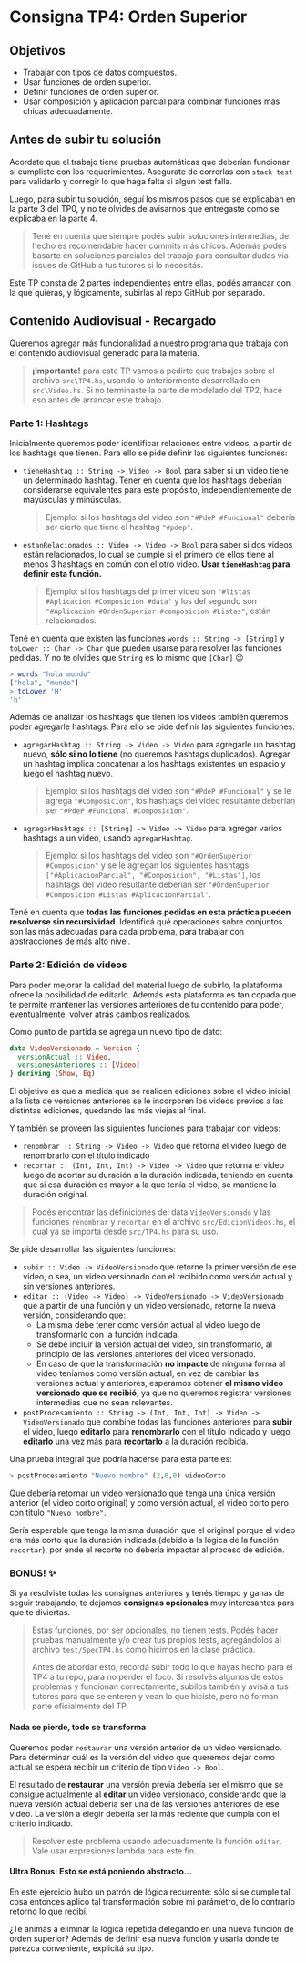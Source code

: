 # Consigna TP4: Orden Superior

## Objetivos

- Trabajar con tipos de datos compuestos.
- Usar funciones de orden superior.
- Definir funciones de orden superior.
- Usar composición y aplicación parcial para combinar funciones más chicas adecuadamente.

## Antes de subir tu solución

Acordate que el trabajo tiene pruebas automáticas que deberían funcionar si cumpliste con los requerimientos. Asegurate de correrlas con `stack test` para validarlo y corregir lo que haga falta si algún test falla.

Luego, para subir tu solución, seguí los mismos pasos que se explicaban en la parte 3 del TP0, y no te olvides de avisarnos que entregaste como se explicaba en la parte 4.

> Tené en cuenta que siempre podés subir soluciones intermedias, de hecho es recomendable hacer commits más chicos. Además podés basarte en soluciones parciales del trabajo para consultar dudas via issues de GitHub a tus tutores si lo necesitás.

Este TP consta de 2 partes independientes entre ellas, podés arrancar con la que quieras, y lógicamente, subirlas al repo GitHub por separado.

## Contenido Audiovisual - Recargado

Queremos agregar más funcionalidad a nuestro programa que trabaja con el contenido audiovisual generado para la materia.

> **¡Importante!** para este TP vamos a pedirte que trabajes sobre el archivo `src\TP4.hs`, usando lo anteriormente desarrollado en `src\Video.hs`. Si no terminaste la parte de modelado del TP2, hacé eso antes de arrancar este trabajo.

### Parte 1: Hashtags

Inicialmente queremos poder identificar relaciones entre videos, a partir de los hashtags que tienen. Para ello se pide definir las siguientes funciones:

- `tieneHashtag :: String -> Video -> Bool` para saber si un video tiene un determinado hashtag. Tener en cuenta que los hashtags deberían considerarse equivalentes para este propósito, independientemente de mayúsculas y minúsculas.

  > Ejemplo: si los hashtags del video son `"#PdeP #Funcional"` debería ser cierto que tiene el hashtag `"#pdep"`.

- `estanRelacionados :: Video -> Video -> Bool` para saber si dos videos están relacionados, lo cual se cumple si el primero de ellos tiene al menos 3 hashtags en común con el otro video. **Usar `tieneHashtag` para definir esta función.**

  > Ejemplo: si los hashtags del primer video son `"#listas #Aplicacion #Composicion #data"` y los del segundo son `"#Aplicacion #OrdenSuperior #composicion #Listas"`, están relacionados.

 Tené en cuenta que existen las funciones `words :: String -> [String]` y `toLower :: Char -> Char` que pueden usarse para resolver las funciones pedidas. Y no te olvides que `String` es lo mismo que `[Char]` :wink:
```haskell
> words "hola mundo"
["hola", "mundo"]
> toLower 'H'
'h'
```

Además de analizar los hashtags que tienen los videos también queremos poder agregarle hashtags. Para ello se pide definir las siguientes funciones:

- `agregarHashtag :: String -> Video -> Video` para agregarle un hashtag nuevo, **sólo si no lo tiene** (no queremos hashtags duplicados). Agregar un hashtag implica concatenar a los hashtags existentes un espacio y luego el hashtag nuevo.

  > Ejemplo: si los hashtags del video son `"#PdeP #Funcional"` y se le agrega `"#Composicion"`, los hashtags del video resultante deberían ser `"#PdeP #Funcional #Composicion"`.

- `agregarHashtags :: [String] -> Video -> Video` para agregar varios hashtags a un video, usando `agregarHashtag`.

  > Ejemplo: si los hashtags del video son `"#OrdenSuperior #Composicion"` y se le agregan los siguientes hashtags: `["#AplicacionParcial", "#Composicion", "#Listas"]`, los hashtags del video resultante deberían ser `"#OrdenSuperior #Composicion #Listas #AplicacionParcial"`.

Tené en cuenta que **todas las funciones pedidas en esta práctica pueden resolverse sin recursividad**. Identificá qué operaciones sobre conjuntos son las más adecuadas para cada problema, para trabajar con abstracciones de más alto nivel.

### Parte 2: Edición de videos

Para poder mejorar la calidad del material luego de subirlo, la plataforma ofrece la posibilidad de editarlo. Además esta plataforma es tan copada que te permite mantener las versiones anteriores de tu contenido para poder, eventualmente, volver atrás cambios realizados.

Como punto de partida se agrega un nuevo tipo de dato:

```haskell
data VideoVersionado = Version {
  versionActual :: Video,
  versionesAnteriores :: [Video]
} deriving (Show, Eq)
```

El objetivo es que a medida que se realicen ediciones sobre el video inicial, a la lista de versiones anteriores se le incorporen los videos previos a las distintas ediciones, quedando las más viejas al final.

Y también se proveen las siguientes funciones para trabajar con videos:
 - `renombrar :: String -> Video -> Video` que retorna el video luego de renombrarlo con el título indicado
 - `recortar :: (Int, Int, Int) -> Video -> Video` que retorna el video luego de acortar su duración a la duración indicada, teniendo en cuenta que si esa duración es mayor a la que tenía el video, se mantiene la duración original.

> Podés encontrar las definiciones del data `VideoVersionado` y las funciones `renombrar` y `recortar` en el archivo `src/EdicionVideos.hs`, el cual ya se importa desde `src/TP4.hs` para su uso.

Se pide desarrollar las siguientes funciones:
 - `subir :: Video -> VideoVersionado` que retorne la primer versión de ese video, o sea, un video versionado con el recibido como versión actual y sin versiones anteriores.
 - `editar :: (Video -> Video) -> VideoVersionado -> VideoVersionado` que a partir de una función y un video versionado, retorne la nueva versión, considerando que:
   - La misma debe tener como versión actual al video luego de transformarlo con la función indicada.
   - Se debe incluir la versión actual del video, sin transformarlo, al principio de las versiones anteriores del video versionado.
   - En caso de que la transformación **no impacte** de ninguna forma al video teníamos como versión actual, en vez de cambiar las versiones actual y anteriores, esperamos obtener **el mismo video versionado que se recibió**, ya que no queremos registrar versiones intermedias que no sean relevantes.
 - `postProcesamiento :: String -> (Int, Int, Int) -> Video -> VideoVersionado` que combine todas las funciones anteriores para **subir** el video, luego **editarlo** para **renombrarlo** con el título indicado y luego **editarlo** una vez más para **recortarlo** a la duración recibida.

Una prueba integral que podría hacerse para esta parte es:

```haskell
> postProcesamiento "Nuevo nombre" (2,0,0) videoCorto
```

Que debería retornar un video versionado que tenga una única versión anterior (el video corto original) y como versión actual, el video corto pero con título `"Nuevo nombre"`.

Sería esperable que tenga la misma duración que el original porque el video era más corto que la duración indicada (debido a la lógica de la función `recortar`), por ende el recorte no debería impactar al proceso de edición.

### BONUS! :sparkles:

Si ya resolviste todas las consignas anteriores y tenés tiempo y ganas de seguir trabajando, te dejamos **consignas opcionales** muy interesantes para que te diviertas.

> Estas funciones, por ser opcionales, no tienen tests. Podés hacer pruebas manualmente y/o crear tus propios tests, agregándolos al archivo `test/SpecTP4.hs` como hicimos en la clase práctica.
>
> Antes de abordar esto, recordá subir todo lo que hayas hecho para el TP4 a tu repo, para no perder el foco. Si resolvés algunos de estos problemas y funcionan correctamente, subilos también y avisá a tus tutores para que se enteren y vean lo que hiciste, pero no forman parte oficialmente del TP.

#### Nada se pierde, todo se transforma

Queremos poder `restaurar` una versión anterior de un video versionado. Para determinar cuál es la versión del video que queremos dejar como actual se espera recibir un criterio de tipo `Video -> Bool`.

El resultado de **restaurar** una versión previa debería ser el mismo que se consigue actualmente al **editar** un video versionado, considerando que la nueva versión actual debería ser una de las versiones anteriores de ese video. La versión a elegir debería ser la más reciente que cumpla con el criterio indicado.

> Resolver este problema usando adecuadamente la función `editar`. Vale usar expresiones lambda para este fin.

#### Ultra Bonus: Esto se está poniendo abstracto...

En este ejercicio hubo un patrón de lógica recurrente: sólo si se cumple tal cosa entonces aplico tal transformación sobre mi parámetro, de lo contrario retorno lo que recibí.

¿Te animás a eliminar la lógica repetida delegando en una nueva función de orden superior? Además de definir esa nueva función y usarla donde te parezca conveniente, explicitá su tipo.
